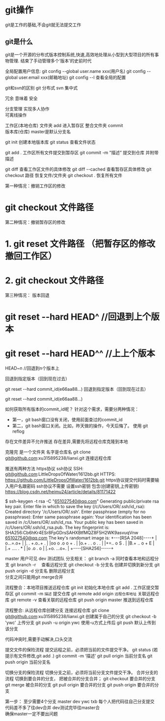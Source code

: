 # git操作
git是工作的基础,不会git就无法提交工作
## git是什么
git是一个开源的分布式版本控制系统,快速,高效地处理从小型到大型项目的所有事物管理.
结束了手动管理多个’版本’的史前时代

全局配置用户信息:
git config --global user.name xxx(用户名)
git config --global user.email xxx(邮箱地址)
git config --l 查看全局的配置

git和svn的区别
git 分布式
svn 集中式


冗余 意味着 安全

分支管理 实现多人协作  
可离线操作

工作区(本地仓库) 文件夹   add
进入暂存区 整合文件夹  commit  
版本库(仓库)	master是默认分支名

git init  创建本地版本库
git status 查看文件状态

git add .  工作区所有文件提交到暂存区
git commit -m ”描述”  提交到仓库 并附带描述

git diff  查看工作区文件的具体修改
git diff --cached  查看暂存区具体修改
git checkout 路径    恢复文件/文件夹
git checkout .		恢复所有文件

第一种情况：撤销工作区的修改

#  git checkout 文件路径 

第二种情况：撤销暂存区的修改

#  1. git reset 文件路径 （把暂存区的修改撤回工作区）
#  2. git checkout 文件路径 

第三种情况：	版本回退

#  git reset --hard HEAD^ //回退到上个版本
#  git reset --hard HEAD^^ //上上个版本
HEAD~n //回退到n个版本上

回退到指定版本（回到现在过去）

git reset --hard commit_id(e66aa88...)
回退到指定版本（回到现在过去）

git reset --hard commit_id(e66aa88...)

如何获取所有版本的commit_id呢？
针对这个需求，需要分两种情况：
* 第一，git bash窗口没有关闭，使用前面查过的commit_id
* 第二，git bash窗口关闭。比如，昨天做的操作，今天后悔了。 使用 git reflog




存在文件差异不允许推送
存在差异,需要先将远程仓库克隆到本地

克隆完 是一个文件夹 名字是仓库名
git clone git@github.com:xu315895238/lianxi.git   连接远程仓库

推送有两种方法  https协议 ssh协议
SSH:		git@github.com:LittleDropsOfWater/1612bb.git
HTTPS:	https://github.com/LittleDropsOfWater/1612bb.git
https协议提交代码时需要输入用户名跟密码
ssh协议不需要
设置ssh密钥   包含(创建密钥,上传密钥)
https://blog.csdn.net/heimu24/article/details/81171422

$ ssh-keygen -t rsa -C "651027540@qq.com"
Generating public/private rsa key pair.
Enter file in which to save the key (/c/Users/OR/.ssh/id_rsa):
Created directory '/c/Users/OR/.ssh'.
Enter passphrase (empty for no passphrase):
Enter same passphrase again:
Your identification has been saved in /c/Users/OR/.ssh/id_rsa.
Your public key has been saved in /c/Users/OR/.ssh/id_rsa.pub.
The key fingerprint is:
SHA256:Cb6hKr4ESr8FpGDrsSAHXBtfMQZ8F5H2WK9asvuqVnw 651027540@qq.com
The key's randomart image is:
+---[RSA 2048]----+
|   o...=.o+      |
|. . +.o..+ .     |
|oo o .o o + .    |
|o.+  . . o . .   |
|+=..  o S   .    |
|B.+ .. o + E     |
|.+ .... . *      |
|o  .o  . o       |
|.+o.  ...o+.     |
+----[SHA256]-----+


master 用户可见
dev 测试团队
分支相关：
git branch -a  同时查看本地和远程分支
git branch -r 　查看远程分支
git checkout -b 分支名  创建并切换到新分支
git push origin -d 分支名  删除远程分支	
分支之间只能用git merge合并

流程整合：本地项目推送远程仓库
git init		初始化本地仓库
git add .		工作区提交暂存区
git commit -m `描述`	提交仓库
git remote add origin  `远程仓库地址`  关联远程仓库
git remote -v   查看关联的远程仓库
git push origin master 推送到远程仓库

流程整合: 从远程仓库创建分支
连接远程仓库
git clone git@github.com:xu315895238/lianxi.git
创建属于自己的分支
 git checkout -b 'ywc'
上传分支
git push -u origin ywc
使用-u方式上传后  git push 默认上传到该分支



代码冲突时,需要手动解决,口头交流

提交文件的保险流程
提交远程之前，必须把当前的文件提交干净。
git status
(若提示有文件修改,git add .)
git commit -m ‘描述’
git pull origin 当前分支名
git push origin 当前分支名

切换分支的保险流程
切换分支之前，必须将当前分支文件提交干净。
合并分支的流程
切换到要合并的分支， 把被合并的分支合并；
git checkout  要合并的分支
git merge 被合并的分支
git pull origin 要合并的分支
git push origin 要合并的分支

第一步：
至少需要4个分支
master
dev
ywc
txb
每个人把代码往自己分支提交
代码差不多了往dev合并
dev测试完毕往master合  
确保master一定不要出问题